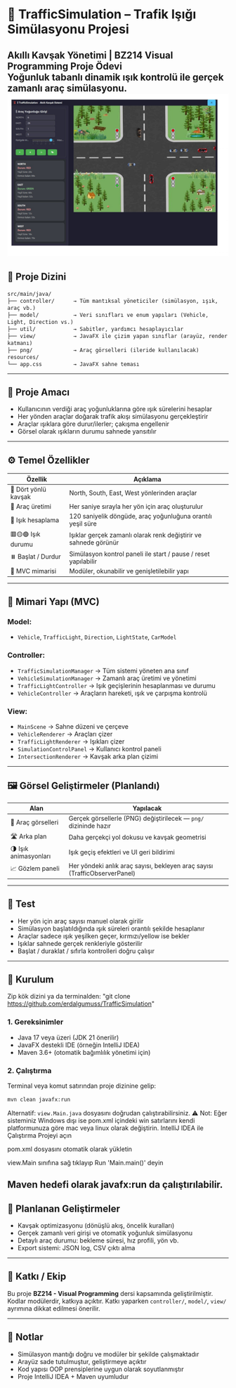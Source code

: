 # 🚦 TrafficSimulation – Trafik Işığı Simülasyonu Projesi

Akıllı Kavşak Yönetimi | BZ214 Visual Programming Proje Ödevi  
Yoğunluk tabanlı dinamik ışık kontrolü ile gerçek zamanlı araç simülasyonu.
![img.png](img.png)
---

## 📂 Proje Dizini

```
src/main/java/
├── controller/      → Tüm mantıksal yöneticiler (simülasyon, ışık, araç vb.)
├── model/           → Veri sınıfları ve enum yapıları (Vehicle, Light, Direction vs.)
├── util/            → Sabitler, yardımcı hesaplayıcılar
├── view/            → JavaFX ile çizim yapan sınıflar (arayüz, render katmanı)
├── png/             → Araç görselleri (ileride kullanılacak)
resources/
└── app.css          → JavaFX sahne teması
```

---

## 🎯 Proje Amacı

- Kullanıcının verdiği araç yoğunluklarına göre ışık sürelerini hesaplar
- Her yönden araçlar doğarak trafik akışı simülasyonu gerçekleştirir
- Araçlar ışıklara göre durur/ilerler; çakışma engellenir
- Görsel olarak ışıkların durumu sahnede yansıtılır

---

## ⚙️ Temel Özellikler

| Özellik              | Açıklama |
|----------------------|----------|
| 🧭 Dört yönlü kavşak | North, South, East, West yönlerinden araçlar |
| 🚗 Araç üretimi      | Her saniye sırayla her yön için araç oluşturulur |
| 🚦 Işık hesaplama    | 120 saniyelik döngüde, araç yoğunluğuna orantılı yeşil süre |
| 🟥🟡🟢 Işık durumu     | Işıklar gerçek zamanlı olarak renk değiştirir ve sahnede görünür |
| ⏸️ Başlat / Durdur  | Simülasyon kontrol paneli ile start / pause / reset yapılabilir |
| 🧠 MVC mimarisi      | Modüler, okunabilir ve genişletilebilir yapı |

---

## 🧱 Mimari Yapı (MVC)

### Model:
- `Vehicle`, `TrafficLight`, `Direction`, `LightState`, `CarModel`

### Controller:
- `TrafficSimulationManager` → Tüm sistemi yöneten ana sınıf
- `VehicleSimulationManager` → Zamanlı araç üretimi ve yönetimi
- `TrafficLightController` → Işık geçişlerinin hesaplanması ve durumu
- `VehicleController` → Araçların hareketi, ışık ve çarpışma kontrolü

### View:
- `MainScene` → Sahne düzeni ve çerçeve
- `VehicleRenderer` → Araçları çizer
- `TrafficLightRenderer` → Işıkları çizer
- `SimulationControlPanel` → Kullanıcı kontrol paneli
- `IntersectionRenderer` → Kavşak arka plan çizimi

---

## 🖼️ Görsel Geliştirmeler (Planlandı)

| Alan              | Yapılacak |
|-------------------|-----------|
| 🚗 Araç görselleri | Gerçek görsellerle (PNG) değiştirilecek — `png/` dizininde hazır |
| 🛣️ Arka plan       | Daha gerçekçi yol dokusu ve kavşak geometrisi |
| 🌗 Işık animasyonları | Işık geçiş efektleri ve UI geri bildirimi |
| 📈 Gözlem paneli   | Her yöndeki anlık araç sayısı, bekleyen araç sayısı (TrafficObserverPanel) |

---

## 🧪 Test

- Her yön için araç sayısı manuel olarak girilir
- Simülasyon başlatıldığında ışık süreleri orantılı şekilde hesaplanır
- Araçlar sadece ışık yeşilken geçer, kırmızı/yellow ise bekler
- Işıklar sahnede gerçek renkleriyle gösterilir
- Başlat / duraklat / sıfırla kontrolleri doğru çalışır

---

## 📌 Kurulum

Zip kök dizini ya da terminalden:
"git clone https://github.com/erdalgumuss/TrafficSimulation"

### 1. Gereksinimler
- Java 17 veya üzeri (JDK 21 önerilir)
- JavaFX destekli IDE (örneğin IntelliJ IDEA)
- Maven 3.6+ (otomatik bağımlılık yönetimi için)

### 2. Çalıştırma
Terminal veya komut satırından proje dizinine gelip:
```bash
mvn clean javafx:run
```

Alternatif: `view.Main.java` dosyasını doğrudan çalıştırabilirsiniz.
⚠️ Not: Eğer sisteminiz Windows dışı ise pom.xml içindeki <classifier>win</classifier> satırlarını kendi platformunuza göre mac veya linux olarak değiştirin.
IntelliJ IDEA ile Çalıştırma
Projeyi açın

pom.xml dosyasını otomatik olarak yükletin

view.Main sınıfına sağ tıklayıp Run 'Main.main()' deyin

Maven hedefi olarak javafx:run da çalıştırılabilir.
---

## 🚧 Planlanan Geliştirmeler

- Kavşak optimizasyonu (dönüşlü akış, öncelik kuralları)
- Gerçek zamanlı veri girişi ve otomatik yoğunluk simülasyonu
- Detaylı araç durumu: bekleme süresi, hız profili, yön vb.
- Export sistemi: JSON log, CSV çıktı alma

---

## 👥 Katkı / Ekip

Bu proje **BZ214 - Visual Programming** dersi kapsamında geliştirilmiştir.  
Kodlar modülerdir, katkıya açıktır. Katkı yaparken `controller/`, `model/`, `view/` ayrımına dikkat edilmesi önerilir.

---

## 🧠 Notlar

- Simülasyon mantığı doğru ve modüler bir şekilde çalışmaktadır
- Arayüz sade tutulmuştur, geliştirmeye açıktır
- Kod yapısı OOP prensiplerine uygun olarak soyutlanmıştır
- Proje IntelliJ IDEA + Maven uyumludur
